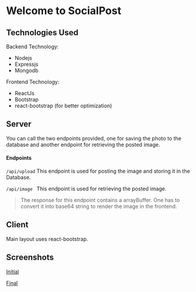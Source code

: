 # Welcome to SocialPost

## Technologies Used
Backend Technology:
- Nodejs
- Expressjs
- Mongodb

Frontend Technology:
- ReactJs
- Bootstrap
- react-bootstrap (for better optimization)

## Server
You can call the two endpoints provided, one for saving the photo to the database and another endpoint for retrieving the posted image.

#### Endpoints

``` /api/upload ```
This endpoint is used for posting the image and storing it in the Database.

```/api/image ```
This endpoint is used for retrieving the posted image.

>The response for this endpoint contains a arrayBuffer. One has to convert it into base64 string to render the image in the frontend.

## Client
Main layout uses react-bootstrap.

## Screenshots
[Initial](https://prnt.sc/tslesh)


[Final](https://prnt.sc/tslegk)
